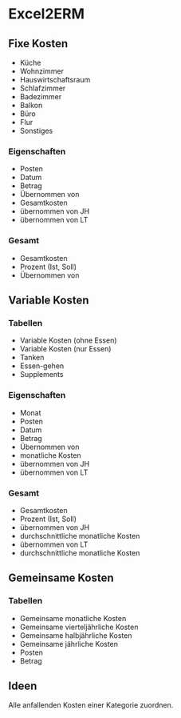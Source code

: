 # Excel2ERM

## Fixe Kosten

* Küche
* Wohnzimmer
* Hauswirtschaftsraum
* Schlafzimmer
* Badezimmer
* Balkon
* Büro
* Flur
* Sonstiges

### Eigenschaften

* Posten
* Datum
* Betrag
* Übernommen von
* Gesamtkosten
* übernommen von JH
* übernommen von LT

### Gesamt

* Gesamtkosten
* Prozent (Ist, Soll)
* Übernommen von

## Variable Kosten

### Tabellen

* Variable Kosten (ohne Essen)
* Variable Kosten (nur Essen)
* Tanken
* Essen-gehen
* Supplements

### Eigenschaften

* Monat
* Posten
* Datum
* Betrag
* Übernommen von
* monatliche Kosten
* übernommen von JH
* übernommen von LT

### Gesamt

* Gesamtkosten
* Prozent (Ist, Soll)
* übernommen von JH
* durchschnittliche monatliche Kosten
* übernommen von LT
* durchschnittliche monatliche Kosten

## Gemeinsame Kosten

### Tabellen

* Gemeinsame monatliche Kosten
* Gemeinsame vierteljährliche Kosten
* Gemeinsame halbjährliche Kosten
* Gemeinsame jährliche Kosten
* Posten
* Betrag

## 

## Ideen

Alle anfallenden Kosten einer Kategorie zuordnen.

